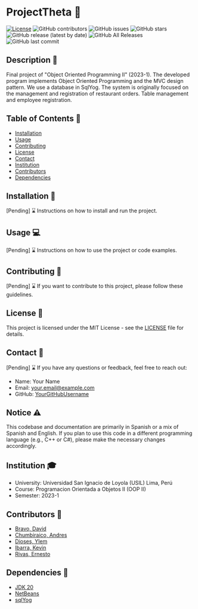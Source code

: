 # ProjectTheta :rocket:

[![License](https://img.shields.io/badge/License-MIT-blue.svg)](LICENSE)
![GitHub contributors](https://img.shields.io/github/contributors/QuantumRevenant/ProjectTheta)
![GitHub issues](https://img.shields.io/github/issues-raw/QuantumRevenant/ProjectTheta)
![GitHub stars](https://img.shields.io/github/stars/QuantumRevenant/ProjectTheta)
![GitHub release (latest by date)](https://img.shields.io/github/v/release/QuantumRevenant/ProjectTheta)
![GitHub All Releases](https://img.shields.io/github/downloads/QuantumRevenant/ProjectTheta/total)
![GitHub last commit](https://img.shields.io/github/last-commit/QuantumRevenant/ProjectTheta)
## Description :page_facing_up:

Final project of "Object Oriented Programming II" (2023-1). The developed program implements Object Oriented Programming and the MVC design pattern. We use a database in SqlYog. The system is originally focused on the management and registration of restaurant orders. Table management and employee registration.
## Table of Contents :scroll:

- [Installation](#installation)
- [Usage](#usage)
- [Contributing](#contributing)
- [License](#license)
- [Contact](#contact)
- [Institution](#institution)
- [Contributors](#contributors)
- [Dependencies](#dependencies)

## Installation :wrench:

[Pending] :hourglass: Instructions on how to install and run the project.

## Usage :computer:

[Pending] :hourglass: Instructions on how to use the project or code examples.

## Contributing :handshake:

[Pending] :hourglass: If you want to contribute to this project, please follow these guidelines.

## License :memo:

This project is licensed under the MIT License - see the [LICENSE](LICENSE) file for details.

## Contact :email:

[Pending] :hourglass: If you have any questions or feedback, feel free to reach out:

- Name: Your Name
- Email: your.email@example.com
- GitHub: [YourGitHubUsername](https://github.com/YourGitHubUsername)

## Notice :warning:

This codebase and documentation are primarily in Spanish or a mix of Spanish and English. If you plan to use this code in a different programming language (e.g., C++ or C#), please make the necessary changes accordingly.

## Institution :mortar_board:

- University: Universidad San Ignacio de Loyola (USIL) Lima, Perú
- Course: Programacion Orientada a Objetos II (OOP II)
- Semester: 2023-1

## Contributors :busts_in_silhouette:

- [Bravo, David](https://github.com/d-a-b-o)
- [Chumbiraico, Andres](https://github.com/Raykersez)
- [Dioses, Ylem](https://github.com/ylemnadia)
- [Ibarra, Kevin](https://github.com/Zh4nzheng)
- [Rivas, Ernesto](https://github.com/QuantumRevenant)

## Dependencies :link:

- [JDK 20](https://www.oracle.com/java/technologies/javase/jdk20-archive-downloads.html)
- [NetBeans](https://netbeans.apache.org/)
- [sqlYog](https://github.com/webyog/sqlyog-community/wiki/Downloads)
